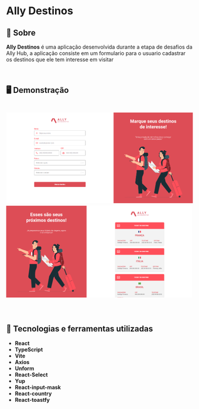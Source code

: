 # Ally Destinos

## 📝 Sobre

**Ally Destinos** é uma aplicação desenvolvida durante a etapa de desafios da Ally Hub, a aplicação consiste em um formulario para o usuario cadastrar os destinos que ele tem interesse em visitar



<br/>

## 🖥️ Demonstração

<h1>
    <img src="cadastro.png"/>
    <img src="tickets.png"/>
</h1> 
  

<br/>


## 🚀 Tecnologias e ferramentas utilizadas

- **React**
- **TypeScript**
- **Vite**
- **Axios**
- **Unform**
- **React-Select**
- **Yup**
- **React-input-mask**
- **React-country**
- **React-toastfy**

<br/>



